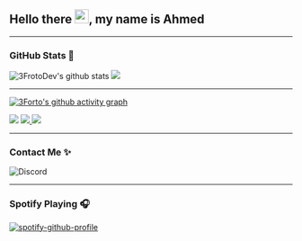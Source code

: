 ## Hello there <img src="https://user-images.githubusercontent.com/1303154/88677602-1635ba80-d120-11ea-84d8-d263ba5fc3c0.gif" width="25">, my name is Ahmed
---

### GitHub Stats 🌟

![3FrotoDev's github stats](https://github-readme-stats.vercel.app/api?username=3FrotoDev&count_private=true&show_icons=true&theme=radical) <img src="https://github-readme-streak-stats.herokuapp.com/?user=3FrotoDevv&theme=algolia&count-private=true&v=2">

---

[![3Forto's github activity graph](https://activity-graph.herokuapp.com/graph?username=3FrotoDev&theme=dracula)](https://github.com/3FrotoDev/github-readme-activity-graph)
<br>

<img src="https://github-readme-stats.vercel.app/api/top-langs/?username=3FrotoDev&langs_count=8&layout=compact&theme=react&hide_border=true&bg_color=0D1117">

<a href="https://github.com/3FrotoDev?tab=followers">

  <img src="https://img.shields.io/github/followers/3FrotoDev">

</a>

<a href="https://github.com/3FrotoDev">

   <img src="https://komarev.com/ghpvc/?username=3FrotoDev">

</a>

---

### Contact Me ✨

![Discord](https://discord.c99.nl/widget/theme-3/785279311196061716.png)

---

### Spotify Playing 🎧

[![spotify-github-profile](https://spotify-github-profile.vercel.app/api/view?uid=3cxi2oanta1ls4ejiu9wbf3xg&cover_image=true&theme=default)](https://github.com/kittinan/spotify-github-profile)
